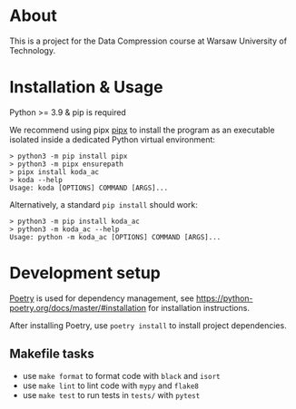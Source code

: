 # About

This is a project for the Data Compression course at Warsaw University of Technology.

# Installation & Usage

Python >= 3.9 & pip is required

We recommend using pipx [pipx](https://pypa.github.io/pipx/) to install the program as an executable isolated inside a dedicated Python virtual environment:

```
> python3 -m pip install pipx
> python3 -m pipx ensurepath
> pipx install koda_ac
> koda --help
Usage: koda [OPTIONS] COMMAND [ARGS]...
```

Alternatively, a standard `pip install` should work:

```
> python3 -m pip install koda_ac
> python3 -m koda_ac --help
Usage: python -m koda_ac [OPTIONS] COMMAND [ARGS]...
```

# Development setup

[Poetry](https://python-poetry.org) is used for dependency management, see https://python-poetry.org/docs/master/#installation for installation instructions.

After installing Poetry, use `poetry install` to install project dependencies.

## Makefile tasks

- use `make format` to format code with `black` and `isort`
- use `make lint` to lint code with `mypy` and `flake8`
- use `make test` to run tests in `tests/` with `pytest`